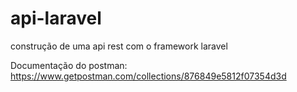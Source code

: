 # api-laravel
construção de uma api rest com o framework laravel

Documentação do postman: https://www.getpostman.com/collections/876849e5812f07354d3d

